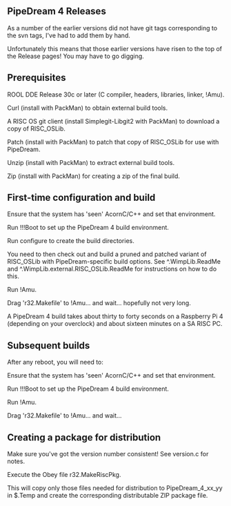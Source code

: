 PipeDream 4 Releases
--------------------

As a number of the earlier versions did not have git tags corresponding to the svn tags, I've had to add them by hand.

Unfortunately this means that those earlier versions have risen to the top of the Release pages! You may have to go digging.


Prerequisites
-------------

ROOL DDE Release 30c or later (C compiler, headers, libraries, linker, !Amu).

Curl (install with PackMan) to obtain external build tools.

A RISC OS git client (install Simplegit-Libgit2 with PackMan) to download a copy of RISC_OSLib.

Patch (install with PackMan) to patch that copy of RISC_OSLib for use with
PipeDream.

Unzip (install with PackMan) to extract external build tools.

Zip (install with PackMan) for creating a zip of the final build.


First-time configuration and build
----------------------------------

Ensure that the system has 'seen' AcornC/C++ and set that environment.

Run !!!Boot to set up the PipeDream 4 build environment.

Run configure to create the build directories.

You need to then check out and build a pruned and patched variant of
RISC_OSLib with PipeDream-specific build options. See ^.WimpLib.ReadMe and
^.WimpLib.external.RISC_OSLib.ReadMe for instructions on how to do this.

Run !Amu.

Drag 'r32.Makefile' to !Amu... and wait... hopefully not very long.

A PipeDream 4 build takes about thirty to forty seconds on a Raspberry Pi 4
(depending on your overclock) and about sixteen minutes on a SA RISC PC.


Subsequent builds
-----------------

After any reboot, you will need to:

Ensure that the system has 'seen' AcornC/C++ and set that environment.

Run !!!Boot to set up the PipeDream 4 build environment.

Run !Amu.

Drag 'r32.Makefile' to !Amu... and wait...


Creating a package for distribution
----------------------------------- 

Make sure you've got the version number consistent! See version.c for notes.

Execute the Obey file r32.MakeRiscPkg.

This will copy only those files needed for distribution to PipeDream_4_xx_yy
in $.Temp and create the corresponding distributable ZIP package file.
